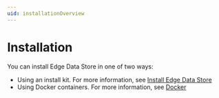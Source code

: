 ```yaml
---
uid: installationOverview
---
```


# Installation

You can install Edge Data Store in one of two ways:

- Using an install kit. For more information, see [Install Edge Data Store](xref:InstallEdgeDataStore)
- Using Docker containers. For more information, see [Docker](xref:edgeDocker)
